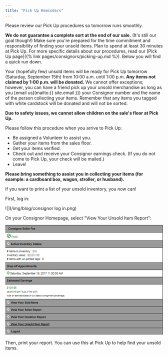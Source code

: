 ```yaml
---
title: "Pick Up Reminders"
---
```


Please review our Pick Up procedures so tomorrow runs smoothly.

**We do not guarantee a complete sort at the end of our sale.** (It's still our goal though!) Make sure you're prepared for the time commitment and responsibility of finding your unsold items. Plan to spend at least 30 minutes at Pick Up. For more specific details about our procedures, read our [Pick Up page]({% link pages/consignors/picking-up.md %}). Below you will find a quick run down.

Your (hopefully few) unsold items will be ready for Pick Up tomorrow (Saturday, September 15th) from 10:00 a.m. until 1:00 p.m. **Any items not claimed by 1:00 p.m. will be donated.** We cannot offer exceptions; however, you can have a friend pick up your unsold merchandise as long as you [email us](mailto:{{ site.email }}) your Consignor number and the name of the person collecting your items. Remember that any items you tagged with white cardstock will be donated and will not be sorted.

**Due to safety issues, we cannot allow children on the sale's floor at Pick Up.**

Please follow this procedure when you arrive to Pick Up:

* Be assigned a Volunteer to assist you.
* Gather your items from the sales floor.
* Get your items verified.
* Check out and receive your Consignor earnings check. (If you do not come to Pick Up, your check will be mailed.)
* Leave!

**Please bring something to assist you in collecting your items (for example: a cardboard box, wagon, stroller, or husband).**

If you want to print a list of your unsold inventory, you now can!

First, log in:

![](/img/blog/consignor log in.png)

On your Consignor Homepage, select "View Your Unsold Item Report":

![](/img/blog/homepage3.png)

Then, print your report. You can use this at Pick Up to help find your unsold items.
